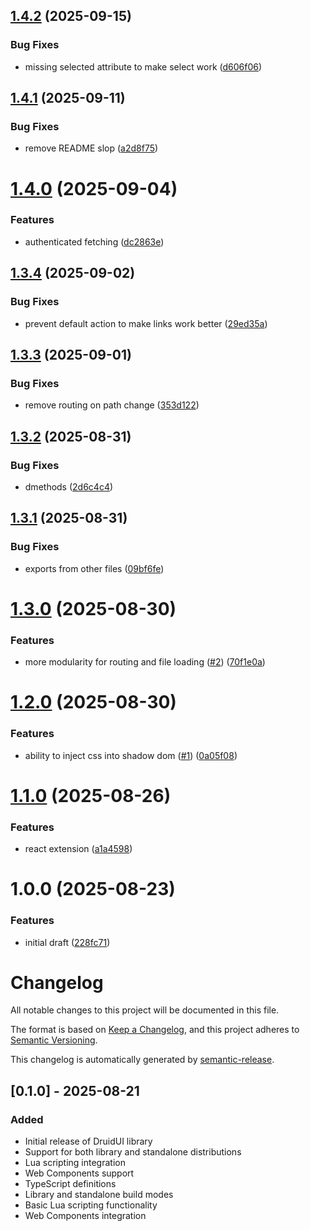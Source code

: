 ## [1.4.2](https://github.com/highcard-dev/druid-ui/compare/v1.4.1...v1.4.2) (2025-09-15)


### Bug Fixes

* missing selected attribute to make select work ([d606f06](https://github.com/highcard-dev/druid-ui/commit/d606f06ae294c4382c38eacadb26c8431d9dab98))

## [1.4.1](https://github.com/highcard-dev/druid-ui/compare/v1.4.0...v1.4.1) (2025-09-11)


### Bug Fixes

* remove README slop ([a2d8f75](https://github.com/highcard-dev/druid-ui/commit/a2d8f757ba27d15196076d8d931d1f844130c2d4))

# [1.4.0](https://github.com/highcard-dev/druid-ui/compare/v1.3.4...v1.4.0) (2025-09-04)


### Features

* authenticated fetching ([dc2863e](https://github.com/highcard-dev/druid-ui/commit/dc2863e1ed80c6ba06e58339040b91add52419fa))

## [1.3.4](https://github.com/highcard-dev/druid-ui/compare/v1.3.3...v1.3.4) (2025-09-02)


### Bug Fixes

* prevent default action to make links work better ([29ed35a](https://github.com/highcard-dev/druid-ui/commit/29ed35a7be7e855a51e7cbabc15043ca2dda94be))

## [1.3.3](https://github.com/highcard-dev/druid-ui/compare/v1.3.2...v1.3.3) (2025-09-01)


### Bug Fixes

* remove routing on path change ([353d122](https://github.com/highcard-dev/druid-ui/commit/353d122122af853ea282c752024e73227c4c6f6d))

## [1.3.2](https://github.com/highcard-dev/druid-ui/compare/v1.3.1...v1.3.2) (2025-08-31)


### Bug Fixes

* dmethods ([2d6c4c4](https://github.com/highcard-dev/druid-ui/commit/2d6c4c481243df1b9f92cdacfee7540e5910eb83))

## [1.3.1](https://github.com/highcard-dev/druid-ui/compare/v1.3.0...v1.3.1) (2025-08-31)


### Bug Fixes

* exports from other files ([09bf6fe](https://github.com/highcard-dev/druid-ui/commit/09bf6fe4348836922ff513fc83fd72dab2086107))

# [1.3.0](https://github.com/highcard-dev/druid-ui/compare/v1.2.0...v1.3.0) (2025-08-30)


### Features

* more modularity for routing and file loading ([#2](https://github.com/highcard-dev/druid-ui/issues/2)) ([70f1e0a](https://github.com/highcard-dev/druid-ui/commit/70f1e0ae4ba4825229e60b130af5043ff1f7a31f))

# [1.2.0](https://github.com/highcard-dev/druid-ui/compare/v1.1.0...v1.2.0) (2025-08-30)


### Features

* ability to inject css into shadow dom ([#1](https://github.com/highcard-dev/druid-ui/issues/1)) ([0a05f08](https://github.com/highcard-dev/druid-ui/commit/0a05f08aebfda612891ea0a01987418dc2d3bd46))

# [1.1.0](https://github.com/highcard-dev/druid-ui/compare/v1.0.0...v1.1.0) (2025-08-26)


### Features

* react extension ([a1a4598](https://github.com/highcard-dev/druid-ui/commit/a1a4598dfab5cc75d3da8dd8f8480a06fd3e69d6))

# 1.0.0 (2025-08-23)


### Features

* initial draft ([228fc71](https://github.com/highcard-dev/druid-ui/commit/228fc718bcb64cece19ef198f22cadc6bc481be4))

# Changelog

All notable changes to this project will be documented in this file.

The format is based on [Keep a Changelog](https://keepachangelog.com/en/1.0.0/),
and this project adheres to [Semantic Versioning](https://semver.org/spec/v2.0.0.html).

This changelog is automatically generated by [semantic-release](https://github.com/semantic-release/semantic-release).

## [0.1.0] - 2025-08-21

### Added

- Initial release of DruidUI library
- Support for both library and standalone distributions
- Lua scripting integration
- Web Components support
- TypeScript definitions
- Library and standalone build modes
- Basic Lua scripting functionality
- Web Components integration
